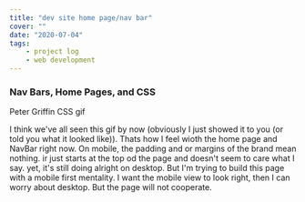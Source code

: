 ```yaml
---
title: "dev site home page/nav bar"
cover: ""
date: "2020-07-04"
tags:
    - project log
    - web development
---
```


### Nav Bars, Home Pages, and CSS

Peter Griffin CSS gif

I think we've all seen this gif by now (obviously I just showed it to you (or told you what it looked like)). Thats how I feel wioth the home page and NavBar right now. On mobile, the padding and or margins of the brand mean nothing. ir just starts at the top od the page and doesn't seem to care what I say. yet, it's still doing alright on desktop. But I'm trying to build this page with a mobile first mentality. I want the mobile view to look right, then I can worry about desktop. But the page will not cooperate.